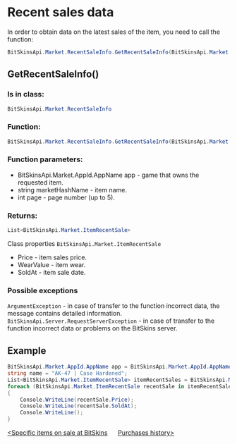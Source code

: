 ﻿# Recent sales data

In order to obtain data on the latest sales of the item, you need to call the function:

```csharp
BitSkinsApi.Market.RecentSaleInfo.GetRecentSaleInfo(BitSkinsApi.Market.AppId.AppName app, string marketHashName, int page);
```

## GetRecentSaleInfo()

### Is in class:

```csharp
BitSkinsApi.Market.RecentSaleInfo
```

### Function:

```csharp
BitSkinsApi.Market.RecentSaleInfo.GetRecentSaleInfo(BitSkinsApi.Market.AppId.AppName app, string marketHashName, int page);
```

### Function parameters:

* BitSkinsApi.Market.AppId.AppName app - game that owns the requested item.
* string marketHashName - item name.
* int page - page number (up to 5).

### Returns:

```csharp
List<BitSkinsApi.Market.ItemRecentSale>
```

Class properties ```BitSkinsApi.Market.ItemRecentSale```
* Price - item sales price.
* WearValue - item wear.
* SoldAt - item sale date.

### Possible exceptions
```ArgumentException``` - in case of transfer to the function incorrect data, the message contains detailed information.
\
```BitSkinsApi.Server.RequestServerException``` - in case of transfer to the function incorrect data or problems on the BitSkins server.

## Example

```csharp
BitSkinsApi.Market.AppId.AppName app = BitSkinsApi.Market.AppId.AppName.CounterStrikGlobalOffensive;
string name = "AK-47 | Case Hardened";
List<BitSkinsApi.Market.ItemRecentSale> itemRecentSales = BitSkinsApi.Market.RecentSaleInfo.GetRecentSaleInfo(app, name, 1);
foreach (BitSkinsApi.Market.ItemRecentSale recentSale in itemRecentSales)
{
    Console.WriteLine(recentSale.Price);
    Console.WriteLine(recentSale.SoldAt);
    Console.WriteLine();
}
```

[<Specific items on sale at BitSkins](https://github.com/Captious99/BitSkinsApi/blob/master/docs/eng/market/specific_items_on_sale.md) &nbsp;&nbsp;&nbsp;&nbsp; [Purchases history>](https://github.com/Captious99/BitSkinsApi/blob/master/docs/eng/market/buy_history.md)